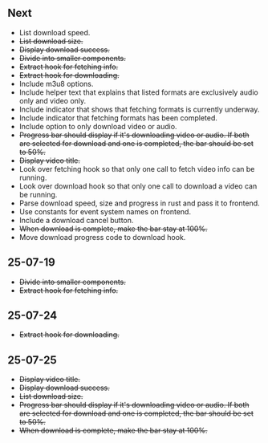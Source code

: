 ## Next

- List download speed.
- ~~List download size.~~
- ~~Display download success.~~
- ~~Divide into smaller components.~~
- ~~Extract hook for fetching info.~~
- ~~Extract hook for downloading.~~
- Include m3u8 options.
- Include helper text that explains that listed formats are exclusively audio only and video only.
- Include indicator that shows that fetching formats is currently underway.
- Include indicator that fetching formats has been completed.
- Include option to only download video or audio.
- ~~Progress bar should display if it's downloading video or audio. If both are selected for download and one is completed, the bar should be set to 50%.~~
- ~~Display video title.~~
- Look over fetching hook so that only one call to fetch video info can be running.
- Look over download hook so that only one call to download a video can be running.
- Parse download speed, size and progress in rust and pass it to frontend.
- Use constants for event system names on frontend.
- Include a download cancel button.
- ~~When download is complete, make the bar stay at 100%.~~
- Move download progress code to download hook.

## 25-07-19

- ~~Divide into smaller components.~~
- ~~Extract hook for fetching info.~~

## 25-07-24

- ~~Extract hook for downloading.~~

## 25-07-25

- ~~Display video title.~~
- ~~Display download success.~~
- ~~List download size.~~
- ~~Progress bar should display if it's downloading video or audio. If both are selected for download and one is completed, the bar should be set to 50%.~~
- ~~When download is complete, make the bar stay at 100%.~~
